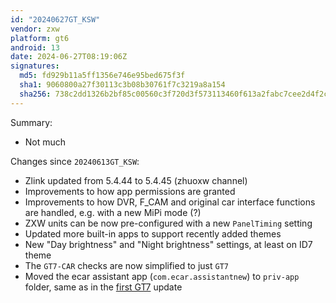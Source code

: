 ```yaml
---
id: "20240627GT_KSW"
vendor: zxw
platform: gt6
android: 13
date: 2024-06-27T08:19:06Z
signatures:
  md5: fd929b11a5ff1356e746e95bed675f3f
  sha1: 9060800a27f30113c3b08b30761f7c3219a8a154
  sha256: 738c2dd1326b2bf85c00560c3f720d3f573113460f613a2fabc7cee2d4f2c0eb
---
```

Summary:
- Not much

Changes since `20240613GT_KSW`:
- Zlink updated from 5.4.44 to 5.4.45 (zhuoxw channel)
- Improvements to how app permissions are granted
- Improvements to how DVR, F_CAM and original car interface functions are handled, e.g. with a new MiPi mode (?)
- ZXW units can be now pre-configured with a new `PanelTiming` setting
- Updated more built-in apps to support recently added themes
- New "Day brightness" and "Night brightness" settings, at least on ID7 theme
- The `GT7-CAR` checks are now simplified to just `GT7`
- Moved the ecar assistant app (`com.ecar.assistantnew`) to `priv-app` folder, same as in the [first GT7](/headunits/updates/zxw/gt7/20240525gt_ksw) update